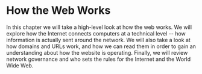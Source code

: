 # How the Web Works
In this chapter we will take a high-level look at how the web works. We will explore how the Internet connects computers at a technical level -- how information is actually sent around the network. We will also take a look at how domains and URLs work, and how we can read them in order to gain an understanding about how the website is operating. Finally, we will review network governance and who sets the rules for the Internet and the World Wide Web.